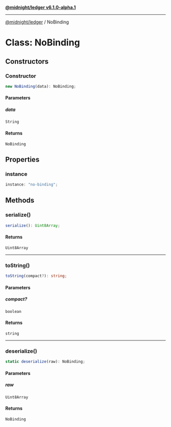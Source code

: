 [**@midnight/ledger v6.1.0-alpha.1**](../README.md)

***

[@midnight/ledger](../globals.md) / NoBinding

# Class: NoBinding

## Constructors

### Constructor

```ts
new NoBinding(data): NoBinding;
```

#### Parameters

##### data

`String`

#### Returns

`NoBinding`

## Properties

### instance

```ts
instance: "no-binding";
```

## Methods

### serialize()

```ts
serialize(): Uint8Array;
```

#### Returns

`Uint8Array`

***

### toString()

```ts
toString(compact?): string;
```

#### Parameters

##### compact?

`boolean`

#### Returns

`string`

***

### deserialize()

```ts
static deserialize(raw): NoBinding;
```

#### Parameters

##### raw

`Uint8Array`

#### Returns

`NoBinding`
